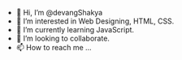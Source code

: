 - 👋 Hi, I’m @devangShakya
- 👀 I’m interested in Web Designing, HTML, CSS.
- 🌱 I’m currently learning JavaScript.
- 💞️ I’m looking to collaborate.
- 📫 How to reach me ...

<!---
Devang1235/Devang1235 is a ✨ special ✨ repository because its `README.md` (this file) appears on your GitHub profile.
You can click the Preview link to take a look at your changes.
--->
